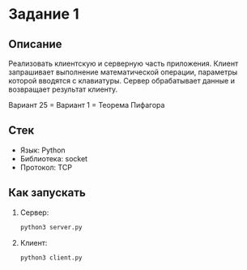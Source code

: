 # Задание 1

## Описание

Реализовать клиентскую и серверную часть приложения. Клиент запрашивает выполнение математической операции, параметры которой вводятся с клавиатуры. Сервер обрабатывает данные и возвращает результат клиенту.

Вариант 25 = Вариант 1 = Теорема Пифагора

## Стек

- Язык: Python
- Библиотека: socket
- Протокол: TCP

## Как запускать

1. Сервер:
    ```bash
    python3 server.py
    ```
2. Клиент:
    ```bash
    python3 client.py
    ```